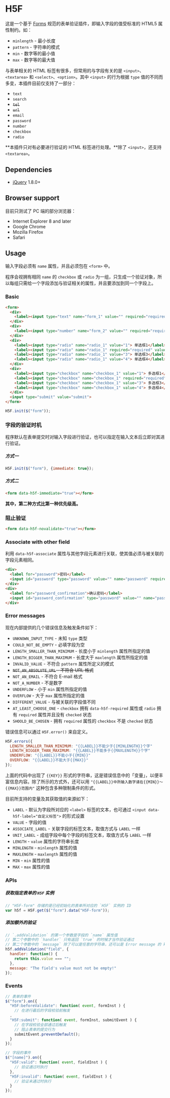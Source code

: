 # H5F

这是一个基于 [Forms](https://html.spec.whatwg.org/multipage/forms.html#forms) 规范的表单验证插件，即输入字段的值受标准的 HTML5 属性制约。如：

* `minlength` - 最小长度
* `pattern` - 字符串的模式
* `min` - 数字等的最小值
* `max` - 数字等的最大值

与表单相关的 HTML 标签有很多，但常用的与字段有关的是 `<input>`、`<textarea>` 和 `<select>`、`<option>`。其中 `<input>` 的行为根据 `type` 值的不同而多变，本插件目前仅支持了一部分：

* `text`
* `search`
* ~~`tel`~~
* ~~`url`~~
* `email`
* `password`
* `number`
* `checkbox`
* `radio`

**本插件只对有必要进行验证的 HTML 标签进行处理。**除了 `<input>`，还支持 `<textarea>`。

## Dependencies

* [jQuery](http://jquery.com/) 1.8.0+

## Browser support

目前只测试了 PC 端的部分浏览器：

* Internet Explorer 8 and later
* Google Chrome
* Mozilla Firefox
* Safari

## Usage

输入字段必须有 `name` 属性，并且必须包在 `<form>` 中。

程序会视拥有相同 `name` 的 `checkbox` 或 `radio` 为一组，只生成一个验证对象，所以每组只需给一个字段添加与验证相关的属性，并且要添加到同一个字段上。

### Basic

```html
<form>
  <div>
    <label><input type="text" name="form_1" value="" required="required" minlength="2" maxlength="4" pattern=".*0"> 文本</label>
  </div>
  <div>
    <label><input type="number" name="form_2" value="" required="required" min="5" max="10"> 数字</label>
  </div>
  <div>
    <label><input type="radio" name="radio_1" value="1"> 单选框1</label>
    <label><input type="radio" name="radio_1" required="required" value="2"> 单选框2</label>
    <label><input type="radio" name="radio_1" value="3"> 单选框3</label>
    <label><input type="radio" name="radio_1" value="4"> 单选框4</label>
  </div>
  <div>
    <label><input type="checkbox" name="checkbox_1" value="1"> 多选框1</label>
    <label><input type="checkbox" name="checkbox_1" required="required" value="2"> 多选框2</label>
    <label><input type="checkbox" name="checkbox_1" value="3"> 多选框3</label>
    <label><input type="checkbox" name="checkbox_1" value="4"> 多选框4</label>
  </div>
  <input type="submit" value="submit">
</form>
```

```javascript
H5F.init($("form"));
```

### 字段的验证时机

程序默认在表单提交时对输入字段进行验证，也可以指定在输入文本后立即对其进行验证。

##### 方式一

```javascript
H5F.init($("form"), {immediate: true});
```

##### 方式二

```html
<form data-h5f-immediate="true"></form>
```

**其中，第二种方式比第一种优先级高。**

### 阻止验证

```html
<form data-h5f-novalidate="true"></form>
```

### Associate with other field

利用 `data-h5f-associate` 属性与其他字段元素进行关联，使其值必须与被关联的字段元素相同。

```html
<div>
  <label for="password">密码</label>
  <input id="password" type="password" value="" name="password" required="required">
</div>
<div>
  <label for="password_confirmation">确认密码</label>
  <input id="password_confirmation" type="password" value="" name="password_confirmation" data-h5f-associate="password">
</div>
```

### Error messages

现在内部提供的几个错误信息及触发条件如下：

* `UNKNOWN_INPUT_TYPE` - 未知 `type` 类型
* `COULD_NOT_BE_EMPTY` - 必填字段为空
* `LENGTH_SMALLER_THAN_MINIMUM` - 长度小于 `minlength` 属性所指定的值
* `LENGTH_BIGGER_THAN_MAXIMUM` - 长度大于 `maxlength` 属性所指定的值
* `INVALID_VALUE` - 不符合 `pattern` 属性所定义的模式
* ~~`NOT_AN_ABSOLUTE_URL` - 不符合 URL 格式~~
* `NOT_AN_EMAIL` - 不符合 E-mail 格式
* `NOT_A_NUMBER` - 不是数字
* `UNDERFLOW` - 小于 `min` 属性所指定的值
* `OVERFLOW` - 大于 `max` 属性所指定的值
* `DIFFERENT_VALUE` - 与被关联的字段值不同
* `AT_LEAST_CHOOSE_ONE` - `checkbox` 拥有 `data-h5f-required` 属性或 `radio` 拥有 `required` 属性并且没有 `checked` 状态
* `SHOOLD_BE_CHOSEN` - 拥有 `required` 属性的 `checkbox` 不是 `checked` 状态

错误信息可以通过 `H5F.error()` 来自定义。

```javascript
H5F.errors({
  LENGTH_SMALLER_THAN_MINIMUM: "{{LABEL}}不能少于{{MINLENGTH}}个字"
  LENGTH_BIGGER_THAN_MAXIMUM: "{{LABEL}}不能多于{{MAXLENGTH}}个字"
  UNDERFLOW: "{{LABEL}}不能小于{{MIN}}"
  OVERFLOW: "{{LABEL}}不能大于{{MAX}}"
});
```

上面的代码中出现了 `{{KEY}}` 形式的字符串，这是错误信息中的「变量」，以便丰富信息内容。除了所示的方式外，还可以用 `"{{LABEL}}中所输入数字请在{{MIN}}～{{MAX}}范围内"` 这种包含多种限制条件的形式。

目前所支持的变量及其获取值的来源如下：

* `LABEL` - 默认为字段所对应的 `<label>` 标签的文本，也可通过 `<input data-h5f-label="自定义标签">` 的形式设置
* `VALUE` - 字段的值
* `ASSOCIATE_LABEL` - 关联字段的标签文本，取值方式与 `LABEL` 一样
* `UNIT_LABEL` - 成组字段中每个字段的标签文本，取值方式与 `LABEL` 一样
* `LENGTH` - `value` 属性的字符串长度
* `MINLENGTH` - `minlength` 属性的值
* `MAXLENGTH` - `maxlength` 属性的值
* `MIN` - `min` 属性的值
* `MAX` - `max` 属性的值

### APIs

##### 获取指定表单的 `H5F` 实例

```javascript
// "H5F-form" 存储的是已经初始化的表单所对应的 `H5F` 实例的 ID
var h5f = H5F.get($("form").data("H5F-form"));
```

##### 添加额外的验证

```javascript
// `.addValidation` 的第一个参数是字段的 `name` 属性值
// 第二个参数中的 `handler` 只有返回 `true` 的时候才当作验证通过
// 第二个参数中的 `message` 除了可以是任意的字符串，还可以是 Error message 的 key 或返回字符串的函数
h5f.addValidation("field", {
  handler: function() {
    return this.value === "";
  },
  message: "The field's value must not be empty!"
});
```

### Events

```javascript
// 表单的事件
$("form").on({
  "H5F:beforeValidate": function( event, formInst ) {
    // 在进行最后的字段校验前触发
  ,
  "H5F:submit": function( event, formInst, submitEvent ) {
    // 在字段校验全部通过后触发
    // 阻止表单的提交行为
    submitEvent.preventDefault();
  }
});

// 字段的事件
$("[name]").on({
  "H5F:valid": function( event, fieldInst ) {
    // 验证通过时执行
  },
  "H5F:invalid": function( event, fieldInst ) {
    // 验证未通过时执行
  }
});
```
